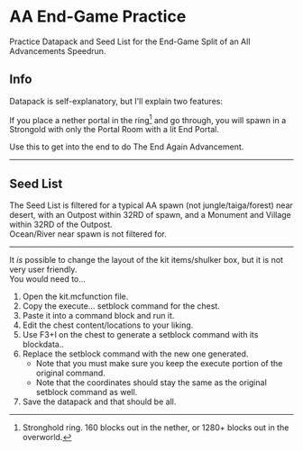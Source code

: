 # AA End-Game Practice
Practice Datapack and Seed List for the End-Game Split of an All Advancements Speedrun.

## Info  
Datapack is self-explanatory, but I'll explain two features:

If you place a nether portal in the ring[^1] and go through, you will spawn in a Strongold with only the Portal Room with a lit End Portal.  

Use this to get into the end to do The End Again Advancement. 

---

## Seed List

The Seed List is filtered for a typical AA spawn (not jungle/taiga/forest) near desert, with an Outpost within 32RD of spawn, and a Monument and Village within 32RD of the Outpost.  
Ocean/River near spawn is not filtered for.  

---

It *is* possible to change the layout of the kit items/shulker box, but it is not very user friendly.  
You would need to...
1. Open the kit.mcfunction file.  
2. Copy the execute... setblock command for the chest.  
3. Paste it into a command block and run it.  
4. Edit the chest content/locations to your liking.  
5. Use F3+I on the chest to generate a setblock command with its blockdata..  
6. Replace the setblock command with the new one generated.  
   - Note that you must make sure you keep the execute portion of the original command.  
   - Note that the coordinates should stay the same as the original setblock command as well.  
7. Save the datapack and that should be all. 


[^1]: Stronghold ring. 160 blocks out in the nether, or 1280+ blocks out in the overworld.
